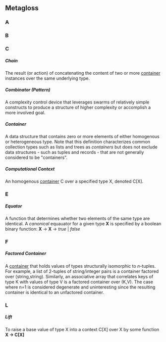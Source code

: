 ﻿## Metagloss

### A

### B


### C

##### Chain
The result (or action) of concatenating the content of two or more
[container](#Container) instances over the same underlying type.

##### Combinator (Pattern)
A complexity control device that leverages swarms of relatively simple 
constructs to produce a structure of higher complexity or accomplish 
a more involved goal. 

##### Container
A data structure that contains zero or more elements of either 
homogenous or heterogeneous type. Note that this definition characterizes 
common collection types such as lists and trees as *containers* but does 
not exclude data  structures - such as tuples and records - that are not
generally considered to be "containers".

##### Computational Context
An homogenous [container](#Container) C over a specified type X,
denoted C[X].

### E

##### Equator
A function that determines whether two elements of the same type are
identical. A *canonical* equauator for a given type **X** is specified
by a boolean binary function: **X** -> **X** -> *true* | *false*

### F

##### Factored Container

A [container](#Container) that holds values of types structurally 
isomorphic to *n*-tuples. For example, a list of 2-tuples of string/integer 
pairs is a container factored over (string,string). Similarly, an associative
array that correlates keys of type K with values of type V 
is a factored container over (K,V). The case where n=1 is considered
degenerate and uninteresting since the resulting container
is identical to an unfactored container.

### L

##### Lift
To raise a base value of type X into a context C[X] over X by some
function **X -> C[X]**
